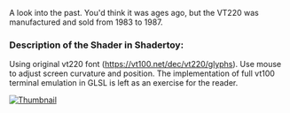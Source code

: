 A look into the past. You'd think it was ages ago, but the VT220 was manufactured and sold from 1983 to 1987.

### Description of the Shader in Shadertoy:
Using original vt220 font (https://vt100.net/dec/vt220/glyphs).
Use mouse to adjust screen curvature and position.
The implementation of full vt100 terminal emulation in GLSL is left as an exercise for the reader.

[![Thumbnail](Vt220CodingatnightJipi_screenshot.png)](Vt220CodingatnightJipi.fuse)

